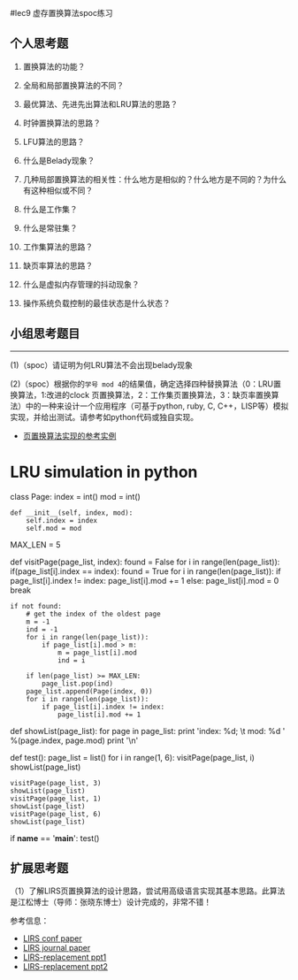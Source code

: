 #lec9 虚存置换算法spoc练习

## 个人思考题
1. 置换算法的功能？

2. 全局和局部置换算法的不同？

3. 最优算法、先进先出算法和LRU算法的思路？

4. 时钟置换算法的思路？

5. LFU算法的思路？

6. 什么是Belady现象？

7. 几种局部置换算法的相关性：什么地方是相似的？什么地方是不同的？为什么有这种相似或不同？

8. 什么是工作集？

9. 什么是常驻集？

10. 工作集算法的思路？

11. 缺页率算法的思路？

12. 什么是虚拟内存管理的抖动现象？

13. 操作系统负载控制的最佳状态是什么状态？

## 小组思考题目

----
(1)（spoc）请证明为何LRU算法不会出现belady现象


(2)（spoc）根据你的`学号 mod 4`的结果值，确定选择四种替换算法（0：LRU置换算法，1:改进的clock 页置换算法，2：工作集页置换算法，3：缺页率置换算法）中的一种来设计一个应用程序（可基于python, ruby, C, C++，LISP等）模拟实现，并给出测试。请参考如python代码或独自实现。
 - [页置换算法实现的参考实例](https://github.com/chyyuu/ucore_lab/blob/master/related_info/lab3/page-replacement-policy.py)
 
# LRU simulation in python

class Page:
    index = int()
    mod = int()

    def __init__(self, index, mod):
        self.index = index
        self.mod = mod

MAX_LEN = 5
        
def visitPage(page_list, index):
    found = False
    for i in range(len(page_list)):
        if(page_list[i].index == index):
            found = True
            for i in range(len(page_list)):
                if page_list[i].index != index:
                    page_list[i].mod += 1
                else:
                    page_list[i].mod = 0
            break

    if not found:
        # get the index of the oldest page
        m = -1
        ind = -1
        for i in range(len(page_list)):
            if page_list[i].mod > m:
                m = page_list[i].mod
                ind = i

        if len(page_list) >= MAX_LEN:
            page_list.pop(ind)
        page_list.append(Page(index, 0))
        for i in range(len(page_list)):
            if page_list[i].index != index:
                page_list[i].mod += 1
        
def showList(page_list):
    for page in page_list:
        print 'index: %d; \t mod: %d ' %(page.index, page.mod)
    print '\n'

                
def test():
    page_list = list()
    for i in range(1, 6):
        visitPage(page_list, i)
        showList(page_list)

    visitPage(page_list, 3)
    showList(page_list)
    visitPage(page_list, 1)
    showList(page_list)
    visitPage(page_list, 6)
    showList(page_list)


if __name__ == '__main__':
    test()

## 扩展思考题
（1）了解LIRS页置换算法的设计思路，尝试用高级语言实现其基本思路。此算法是江松博士（导师：张晓东博士）设计完成的，非常不错！

参考信息：

 - [LIRS conf paper](http://www.ece.eng.wayne.edu/~sjiang/pubs/papers/jiang02_LIRS.pdf)
 - [LIRS journal paper](http://www.ece.eng.wayne.edu/~sjiang/pubs/papers/jiang05_LIRS.pdf)
 - [LIRS-replacement ppt1](http://dragonstar.ict.ac.cn/course_09/XD_Zhang/(6)-LIRS-replacement.pdf)
 - [LIRS-replacement ppt2](http://www.ece.eng.wayne.edu/~sjiang/Projects/LIRS/sig02.ppt)
